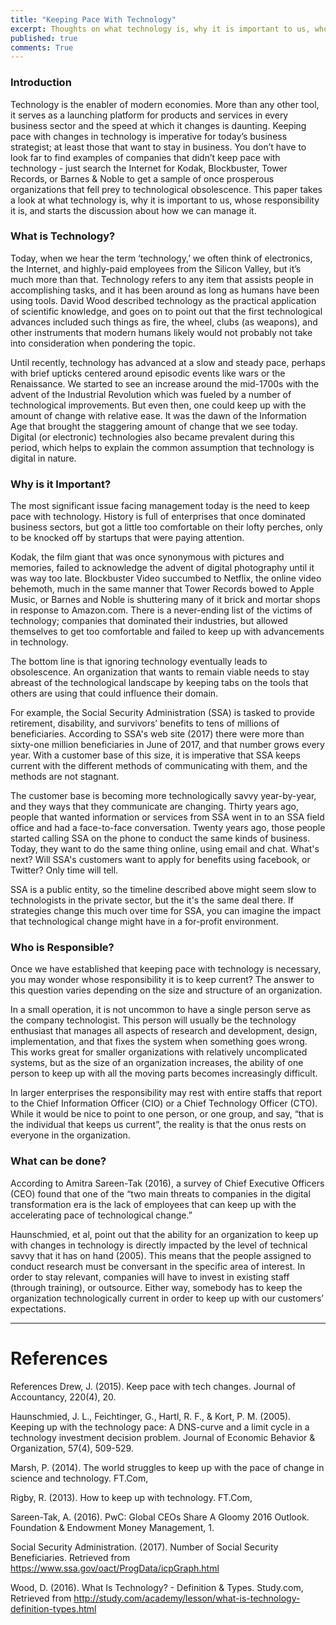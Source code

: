 ```yaml
---
title: "Keeping Pace With Technology"
excerpt: Thoughts on what technology is, why it is important to us, whose responsibility it is, and starts the discussion about how we can manage it. 
published: true
comments: True
---
```


### Introduction ###

Technology is the enabler of modern economies. More than any other tool, it serves as a launching platform for products and services in every business sector and the speed at which it changes is daunting. Keeping pace with changes in technology is imperative for today’s business strategist; at least those that want to stay in business. You don’t have to look far to find examples of companies that didn’t keep pace with technology - just search the Internet for Kodak, Blockbuster, Tower Records, or Barnes & Noble to get a sample of once prosperous organizations that fell prey to technological obsolescence. This paper takes a look at what technology is, why it is important to us, whose responsibility it is, and starts the discussion about how we can manage it. 
  
### What is Technology? ###

Today, when we hear the term ‘technology,’ we often think of electronics, the Internet, and highly-paid employees from the Silicon Valley, but it’s much more than that. Technology refers to any item that assists people in accomplishing tasks, and it has been around as long as humans have been using tools. David Wood described technology as the practical application of scientific knowledge, and goes on to point out that the first technological advances included such things as fire, the wheel, clubs (as weapons), and other instruments that modern humans likely would not probably not take into consideration when pondering the topic. 

Until recently, technology has advanced at a slow and steady pace, perhaps with brief upticks centered around episodic events like wars or the Renaissance. We started to see an increase around the mid-1700s with the advent of the Industrial Revolution which was fueled by a number of technological improvements. But even then, one could keep up with the amount of change with relative ease. It was the dawn of the Information Age that brought the staggering amount of change that we see today. Digital (or electronic) technologies also became prevalent during this period, which helps to explain the common assumption that technology is digital in nature. 
  
### Why is it Important? ###

The most significant issue facing management today is the need to keep pace with technology. History is full of enterprises that once dominated business sectors, but got a little too comfortable on their lofty perches, only to be knocked off by startups that were paying attention. 

Kodak, the film giant that was once synonymous with pictures and memories, failed to acknowledge the advent of digital photography until it was way too late. Blockbuster Video succumbed to Netflix, the online video behemoth, much in the same manner that Tower Records bowed to Apple Music, or Barnes and Noble is shuttering many of it brick and mortar shops in response to Amazon.com. There is a never-ending list of the victims of technology; companies that dominated their industries, but allowed themselves to get too comfortable and failed to keep up with advancements in technology. 

The bottom line is that ignoring technology eventually leads to obsolescence. An organization that wants to remain viable needs to stay abreast of the technological landscape by keeping tabs on the tools that others are using that could influence their domain. 

For example, the Social Security Administration (SSA) is tasked to provide retirement, disability, and survivors’ benefits to tens of millions of beneficiaries. According to SSA's web site (2017) there were more than sixty-one million beneficiaries in June of 2017, and that number grows every year. With a customer base of this size, it is imperative that SSA keeps current with the different methods of communicating with them, and the methods are not stagnant. 

The customer base is becoming more technologically savvy year-by-year, and they ways that they communicate are changing. Thirty years ago, people that wanted information or services from SSA went in to an SSA field office and had a face-to-face conversation. Twenty years ago, those people started calling SSA on the phone to conduct the same kinds of business. Today, they want to do the same thing online, using email and chat. What's next? Will SSA's customers want to apply for benefits using facebook, or Twitter? Only time will tell.

SSA is a public entity, so the timeline described above might seem slow to technologists in the private sector, but the it's the same deal there. If strategies change this much over time for SSA, you can imagine the impact that technological change might have in a for-profit environment. 
  
### Who is Responsible? ###

Once we have established that keeping pace with technology is necessary, you may wonder whose responsibility it is to keep current? The answer to this question varies depending on the size and structure of an organization.  

In a small operation, it is not uncommon to have a single person serve as the company technologist. This person will usually be the technology enthusiast that manages all aspects of research and development, design, implementation, and that fixes the system when something goes wrong. This works great for smaller organizations with relatively uncomplicated systems, but as the size of an organization increases, the ability of one person to keep up with all the moving parts becomes increasingly difficult. 

In larger enterprises the responsibility may rest with entire staffs that report to the Chief Information Officer (CIO) or a Chief Technology Officer (CTO). While it would be nice to point to one person, or one group, and say, “that is the individual that keeps us current”, the reality is that the onus rests on everyone in the organization.  
  
### What can be done? ###

According to Amitra Sareen-Tak (2016), a survey of Chief Executive Officers (CEO) found that one of the “two main threats to companies in the digital transformation era is the lack of employees that can keep up with the accelerating pace of technological change.” 

Haunschmied, et al, point out that the ability for an organization to keep up with changes in technology is directly impacted by the level of technical savvy that it has on hand (2005). This means that the people assigned to conduct research must be conversant in the specific area of interest. In order to stay relevant, companies will have to invest in existing staff (through training), or outsource. Either way, somebody has to keep the organization technologically current in order to keep up with our customers’ expectations.



----

# References #

References
Drew, J. (2015). Keep pace with tech changes. Journal of Accountancy, 220(4), 20.  

Haunschmied, J. L., Feichtinger, G., Hartl, R. F., & Kort, P. M. (2005). Keeping up with the technology pace: A DNS-curve and a limit cycle in a technology investment decision problem. Journal of Economic Behavior & Organization, 57(4), 509-529.  

Marsh, P. (2014). The world struggles to keep up with the pace of change in science and technology. FT.Com,  

Rigby, R. (2013). How to keep up with technology. FT.Com,  

Sareen-Tak, A. (2016). PwC: Global CEOs Share A Gloomy 2016 Outlook. Foundation & Endowment Money Management, 1.    

Social Security Administration. (2017). Number of Social Security Beneficiaries. Retrieved from https://www.ssa.gov/oact/ProgData/icpGraph.html  

Wood, D. (2016). What Is Technology? - Definition & Types. Study.com, Retrieved from http://study.com/academy/lesson/what-is-technology-definition-types.html